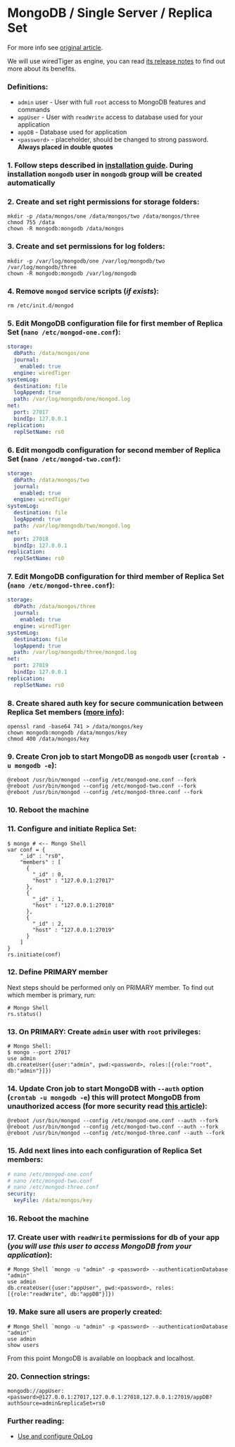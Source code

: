 MongoDB / Single Server / Replica Set
======

For more info see [original article](https://veliovgroup.com/article/2qsjtNf8NSB9XxZDh/mongodb-replica-set-with-oplog).

We will use wiredTiger as engine, you can read [its release notes](https://www.mongodb.com/blog/post/whats-new-mongodb-30-part-3-performance-efficiency-gains-new-storage-architecture) to find out more about its benefits.

### Definitions:
 - `admin` user - User with full `root` access to MongoDB features and commands
 - `appUser` - User with `readWrite` access to database used for your application
 - `appDB` - Database used for application
 - `<password>` - placeholder, should be changed to strong password. __Always placed in double quotes__

### 1. Follow steps described in [installation guide](https://docs.mongodb.com/manual/tutorial/install-mongodb-on-debian). During installation `mongodb` user in `mongodb` group will be created automatically

### 2. Create and set right permissions for storage folders:
```shell
mkdir -p /data/mongos/one /data/mongos/two /data/mongos/three
chmod 755 /data
chown -R mongodb:mongodb /data/mongos
```

### 3. Create and set permissions for log folders:
```shell
mkdir -p /var/log/mongodb/one /var/log/mongodb/two /var/log/mongodb/three
chown -R mongodb:mongodb /var/log/mongodb
```

### 4. Remove `mongod` service scripts (*if exists*):
```shell
rm /etc/init.d/mongod
```

### 5. Edit MongoDB configuration file for first member of Replica Set (`nano /etc/mongod-one.conf`):
```yaml
storage:
  dbPath: /data/mongos/one
  journal:
    enabled: true
  engine: wiredTiger
systemLog:
  destination: file
  logAppend: true
  path: /var/log/mongodb/one/mongod.log
net:
  port: 27017
  bindIp: 127.0.0.1
replication:
  replSetName: rs0
```

### 6. Edit mongodb configuration for second member of Replica Set (`nano /etc/mongod-two.conf`):
```yaml
storage:
  dbPath: /data/mongos/two
  journal:
    enabled: true
  engine: wiredTiger
systemLog:
  destination: file
  logAppend: true
  path: /var/log/mongodb/two/mongod.log
net:
  port: 27018
  bindIp: 127.0.0.1
replication:
  replSetName: rs0
```

### 7. Edit MongoDB configuration for third member of Replica Set (`nano /etc/mongod-three.conf`):
```yaml
storage:
  dbPath: /data/mongos/three
  journal:
    enabled: true
  engine: wiredTiger
systemLog:
  destination: file
  logAppend: true
  path: /var/log/mongodb/three/mongod.log
net:
  port: 27019
  bindIp: 127.0.0.1
replication:
  replSetName: rs0
```

### 8. Create shared auth key for secure communication between Replica Set members ([more info](https://docs.mongodb.com/v3.2/tutorial/enforce-keyfile-access-control-in-existing-replica-set/)):
```shell
openssl rand -base64 741 > /data/mongos/key
chown mongodb:mongodb /data/mongos/key
chmod 400 /data/mongos/key
```

### 9. Create Cron job to start MongoDB as `mongodb` user (`crontab -u mongodb -e`):
```cron
@reboot /usr/bin/mongod --config /etc/mongod-one.conf --fork
@reboot /usr/bin/mongod --config /etc/mongod-two.conf --fork
@reboot /usr/bin/mongod --config /etc/mongod-three.conf --fork
```

### 10. Reboot the machine

### 11. Configure and initiate Replica Set:
```shell
$ mongo # <-- Mongo Shell
var conf = {
    "_id" : "rs0",
    "members" : [
      {
        "_id" : 0,
        "host" : "127.0.0.1:27017"
      },
      {
        "_id" : 1,
        "host" : "127.0.0.1:27018"
      },
      {
        "_id" : 2,
        "host" : "127.0.0.1:27019"
      }
    ]
}
rs.initiate(conf)
```

### 12. Define PRIMARY member
Next steps should be performed only on PRIMARY member. To find out which member is primary, run:
```shell
# Mongo Shell
rs.status()
```

### 13. On PRIMARY: Create `admin` user with `root` privileges:
```shell
# Mongo Shell:
$ mongo --port 27017
use admin
db.createUser({user:"admin", pwd:<password>, roles:[{role:"root", db:"admin"}]})
```

### 14. Update Cron job to start MongoDB with `--auth` option (`crontab -u mongodb -e`) this will protect MongoDB from unauthorized access (for more security read [this article](https://docs.mongodb.com/manual/administration/security-checklist/)):
```cron
@reboot /usr/bin/mongod --config /etc/mongod-one.conf --auth --fork
@reboot /usr/bin/mongod --config /etc/mongod-two.conf --auth --fork
@reboot /usr/bin/mongod --config /etc/mongod-three.conf --auth --fork
```

### 15. Add next lines into each configuration of Replica Set members: 
```yaml
# nano /etc/mongod-one.conf
# nano /etc/mongod-two.conf
# nano /etc/mongod-three.conf
security:
  keyFile: /data/mongos/key
```

### 16. Reboot the machine

### 17. Create user with `readWrite` permissions for db of your app (*you will use this user to access MongoDB from your application*):
```shell
# Mongo Shell `mongo -u "admin" -p <password> --authenticationDatabase "admin"`
use admin
db.createUser({user:"appUser", pwd:<password>, roles:[{role:"readWrite", db:"appDB"}]})
```

### 19. Make sure all users are properly created:
```shell
# Mongo Shell `mongo -u "admin" -p <password> --authenticationDatabase "admin"`
use admin
show users
```

From this point MongoDB is available on loopback and localhost.

### 20. Connection strings:
```plain
mongodb://appUser:<password>@127.0.0.1:27017,127.0.0.1:27018,127.0.0.1:27019/appDB?authSource=admin&replicaSet=rs0
```

### Further reading:
 - [Use and configure OpLog](https://github.com/VeliovGroup/ostrio/blob/master/tutorials/mongodb/enable-oplog.md)
